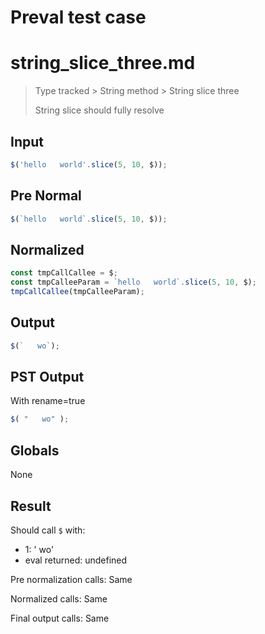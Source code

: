# Preval test case

# string_slice_three.md

> Type tracked > String method > String slice three
>
> String slice should fully resolve

## Input

`````js filename=intro
$('hello   world'.slice(5, 10, $));
`````

## Pre Normal

`````js filename=intro
$(`hello   world`.slice(5, 10, $));
`````

## Normalized

`````js filename=intro
const tmpCallCallee = $;
const tmpCalleeParam = `hello   world`.slice(5, 10, $);
tmpCallCallee(tmpCalleeParam);
`````

## Output

`````js filename=intro
$(`   wo`);
`````

## PST Output

With rename=true

`````js filename=intro
$( "   wo" );
`````

## Globals

None

## Result

Should call `$` with:
 - 1: ' wo'
 - eval returned: undefined

Pre normalization calls: Same

Normalized calls: Same

Final output calls: Same
